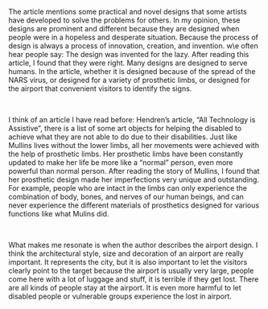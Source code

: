 <p>The article mentions some practical and novel designs that some artists have developed to solve the problems for others. In my opinion, these designs are prominent and different because they are designed when people were in a hopeless and desperate situation. Because the process of design is always a process of innovation, creation, and invention. w\e often hear people say: The design was invented for the lazy. After reading this article, I found that they were right. Many designs are designed to serve humans. In the article, whether it is designed because of the spread of the NARS virus, or designed for a variety of prosthetic limbs, or designed for the airport that convenient visitors to identify the signs.</p>
<br>
<p>I think of an article I have read before: Hendren’s article, “All Technology is Assistive”, there is a list of some art objects for helping the disabled to achieve what they are not able to do due to their disabilities. Just like Mullins lives without the lower limbs, all her movements were achieved with the help of prosthetic limbs. Her prosthetic limbs have been constantly updated to make her life be more like a “normal” person, even more powerful than normal person. After reading the story of Mullins, I found that her prosthetic design made her imperfections very unique and outstanding. For example, people who are intact in the limbs can only experience the combination of body, bones, and nerves of our human beings, and can never experience the different materials of prosthetics designed for various functions like what Mulins did.</p>
<br>
<p>What makes me resonate is when the author describes the airport design. I think the architectural style, size and decoration of an airport are really important. It represents the city, but it is also important to let the visitors clearly point to the target because the airport is usually very large, people come here with a lot of luggage and stuff, it is terrible if they get lost. There are all kinds of people stay at the airport. It is even more harmful to let disabled people or vulnerable groups experience the lost in airport.</p>
